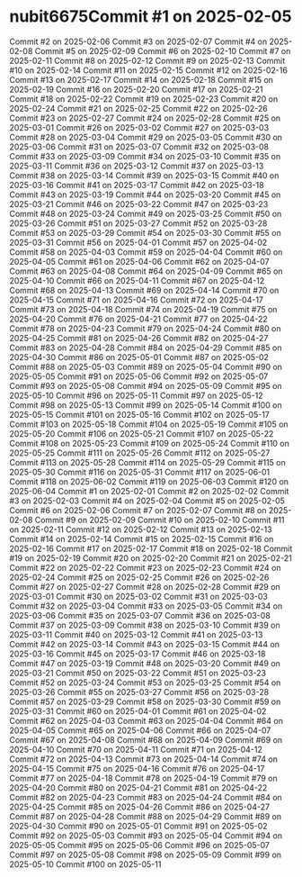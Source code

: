 # nubit6675Commit #1 on 2025-02-05
Commit #2 on 2025-02-06
Commit #3 on 2025-02-07
Commit #4 on 2025-02-08
Commit #5 on 2025-02-09
Commit #6 on 2025-02-10
Commit #7 on 2025-02-11
Commit #8 on 2025-02-12
Commit #9 on 2025-02-13
Commit #10 on 2025-02-14
Commit #11 on 2025-02-15
Commit #12 on 2025-02-16
Commit #13 on 2025-02-17
Commit #14 on 2025-02-18
Commit #15 on 2025-02-19
Commit #16 on 2025-02-20
Commit #17 on 2025-02-21
Commit #18 on 2025-02-22
Commit #19 on 2025-02-23
Commit #20 on 2025-02-24
Commit #21 on 2025-02-25
Commit #22 on 2025-02-26
Commit #23 on 2025-02-27
Commit #24 on 2025-02-28
Commit #25 on 2025-03-01
Commit #26 on 2025-03-02
Commit #27 on 2025-03-03
Commit #28 on 2025-03-04
Commit #29 on 2025-03-05
Commit #30 on 2025-03-06
Commit #31 on 2025-03-07
Commit #32 on 2025-03-08
Commit #33 on 2025-03-09
Commit #34 on 2025-03-10
Commit #35 on 2025-03-11
Commit #36 on 2025-03-12
Commit #37 on 2025-03-13
Commit #38 on 2025-03-14
Commit #39 on 2025-03-15
Commit #40 on 2025-03-16
Commit #41 on 2025-03-17
Commit #42 on 2025-03-18
Commit #43 on 2025-03-19
Commit #44 on 2025-03-20
Commit #45 on 2025-03-21
Commit #46 on 2025-03-22
Commit #47 on 2025-03-23
Commit #48 on 2025-03-24
Commit #49 on 2025-03-25
Commit #50 on 2025-03-26
Commit #51 on 2025-03-27
Commit #52 on 2025-03-28
Commit #53 on 2025-03-29
Commit #54 on 2025-03-30
Commit #55 on 2025-03-31
Commit #56 on 2025-04-01
Commit #57 on 2025-04-02
Commit #58 on 2025-04-03
Commit #59 on 2025-04-04
Commit #60 on 2025-04-05
Commit #61 on 2025-04-06
Commit #62 on 2025-04-07
Commit #63 on 2025-04-08
Commit #64 on 2025-04-09
Commit #65 on 2025-04-10
Commit #66 on 2025-04-11
Commit #67 on 2025-04-12
Commit #68 on 2025-04-13
Commit #69 on 2025-04-14
Commit #70 on 2025-04-15
Commit #71 on 2025-04-16
Commit #72 on 2025-04-17
Commit #73 on 2025-04-18
Commit #74 on 2025-04-19
Commit #75 on 2025-04-20
Commit #76 on 2025-04-21
Commit #77 on 2025-04-22
Commit #78 on 2025-04-23
Commit #79 on 2025-04-24
Commit #80 on 2025-04-25
Commit #81 on 2025-04-26
Commit #82 on 2025-04-27
Commit #83 on 2025-04-28
Commit #84 on 2025-04-29
Commit #85 on 2025-04-30
Commit #86 on 2025-05-01
Commit #87 on 2025-05-02
Commit #88 on 2025-05-03
Commit #89 on 2025-05-04
Commit #90 on 2025-05-05
Commit #91 on 2025-05-06
Commit #92 on 2025-05-07
Commit #93 on 2025-05-08
Commit #94 on 2025-05-09
Commit #95 on 2025-05-10
Commit #96 on 2025-05-11
Commit #97 on 2025-05-12
Commit #98 on 2025-05-13
Commit #99 on 2025-05-14
Commit #100 on 2025-05-15
Commit #101 on 2025-05-16
Commit #102 on 2025-05-17
Commit #103 on 2025-05-18
Commit #104 on 2025-05-19
Commit #105 on 2025-05-20
Commit #106 on 2025-05-21
Commit #107 on 2025-05-22
Commit #108 on 2025-05-23
Commit #109 on 2025-05-24
Commit #110 on 2025-05-25
Commit #111 on 2025-05-26
Commit #112 on 2025-05-27
Commit #113 on 2025-05-28
Commit #114 on 2025-05-29
Commit #115 on 2025-05-30
Commit #116 on 2025-05-31
Commit #117 on 2025-06-01
Commit #118 on 2025-06-02
Commit #119 on 2025-06-03
Commit #120 on 2025-06-04
Commit #1 on 2025-02-01
Commit #2 on 2025-02-02
Commit #3 on 2025-02-03
Commit #4 on 2025-02-04
Commit #5 on 2025-02-05
Commit #6 on 2025-02-06
Commit #7 on 2025-02-07
Commit #8 on 2025-02-08
Commit #9 on 2025-02-09
Commit #10 on 2025-02-10
Commit #11 on 2025-02-11
Commit #12 on 2025-02-12
Commit #13 on 2025-02-13
Commit #14 on 2025-02-14
Commit #15 on 2025-02-15
Commit #16 on 2025-02-16
Commit #17 on 2025-02-17
Commit #18 on 2025-02-18
Commit #19 on 2025-02-19
Commit #20 on 2025-02-20
Commit #21 on 2025-02-21
Commit #22 on 2025-02-22
Commit #23 on 2025-02-23
Commit #24 on 2025-02-24
Commit #25 on 2025-02-25
Commit #26 on 2025-02-26
Commit #27 on 2025-02-27
Commit #28 on 2025-02-28
Commit #29 on 2025-03-01
Commit #30 on 2025-03-02
Commit #31 on 2025-03-03
Commit #32 on 2025-03-04
Commit #33 on 2025-03-05
Commit #34 on 2025-03-06
Commit #35 on 2025-03-07
Commit #36 on 2025-03-08
Commit #37 on 2025-03-09
Commit #38 on 2025-03-10
Commit #39 on 2025-03-11
Commit #40 on 2025-03-12
Commit #41 on 2025-03-13
Commit #42 on 2025-03-14
Commit #43 on 2025-03-15
Commit #44 on 2025-03-16
Commit #45 on 2025-03-17
Commit #46 on 2025-03-18
Commit #47 on 2025-03-19
Commit #48 on 2025-03-20
Commit #49 on 2025-03-21
Commit #50 on 2025-03-22
Commit #51 on 2025-03-23
Commit #52 on 2025-03-24
Commit #53 on 2025-03-25
Commit #54 on 2025-03-26
Commit #55 on 2025-03-27
Commit #56 on 2025-03-28
Commit #57 on 2025-03-29
Commit #58 on 2025-03-30
Commit #59 on 2025-03-31
Commit #60 on 2025-04-01
Commit #61 on 2025-04-02
Commit #62 on 2025-04-03
Commit #63 on 2025-04-04
Commit #64 on 2025-04-05
Commit #65 on 2025-04-06
Commit #66 on 2025-04-07
Commit #67 on 2025-04-08
Commit #68 on 2025-04-09
Commit #69 on 2025-04-10
Commit #70 on 2025-04-11
Commit #71 on 2025-04-12
Commit #72 on 2025-04-13
Commit #73 on 2025-04-14
Commit #74 on 2025-04-15
Commit #75 on 2025-04-16
Commit #76 on 2025-04-17
Commit #77 on 2025-04-18
Commit #78 on 2025-04-19
Commit #79 on 2025-04-20
Commit #80 on 2025-04-21
Commit #81 on 2025-04-22
Commit #82 on 2025-04-23
Commit #83 on 2025-04-24
Commit #84 on 2025-04-25
Commit #85 on 2025-04-26
Commit #86 on 2025-04-27
Commit #87 on 2025-04-28
Commit #88 on 2025-04-29
Commit #89 on 2025-04-30
Commit #90 on 2025-05-01
Commit #91 on 2025-05-02
Commit #92 on 2025-05-03
Commit #93 on 2025-05-04
Commit #94 on 2025-05-05
Commit #95 on 2025-05-06
Commit #96 on 2025-05-07
Commit #97 on 2025-05-08
Commit #98 on 2025-05-09
Commit #99 on 2025-05-10
Commit #100 on 2025-05-11
